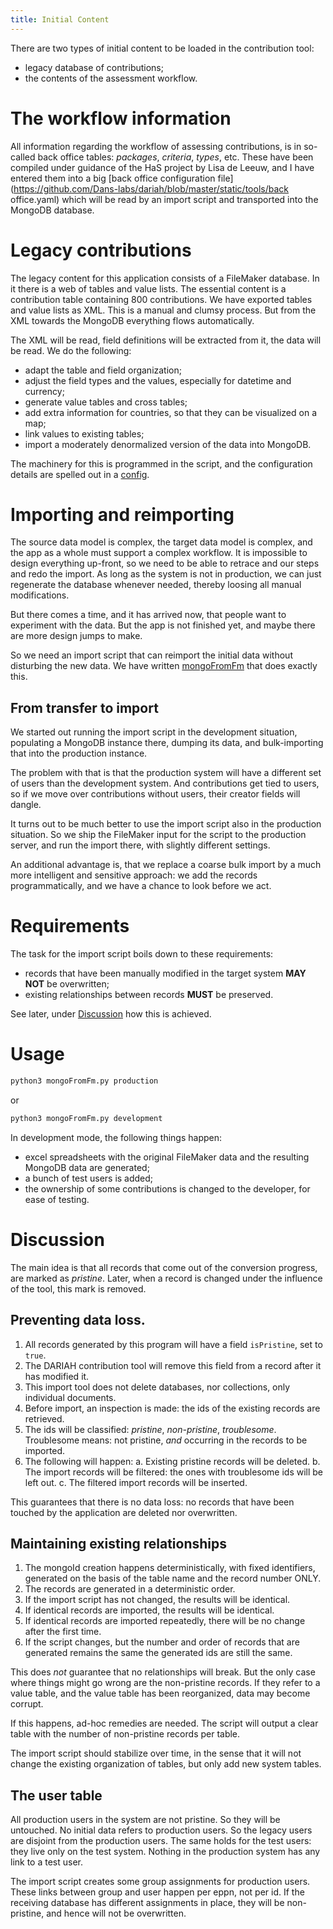 ```yaml
---
title: Initial Content
---
```


There are two types of initial content to be loaded in the contribution tool:

* legacy database of contributions;
* the contents of the assessment workflow.

# The workflow information
All information regarding the workflow of assessing contributions, is in so-called back office tables: 
*packages*, *criteria*, *types*, etc.
These have been compiled under guidance of the HaS project by Lisa de Leeuw, and I have entered them
into a big
[back office configuration file](https://github.com/Dans-labs/dariah/blob/master/static/tools/back office.yaml)
which will be read by an import script and transported into the MongoDB database.

# Legacy contributions
The legacy content for this application consists of a FileMaker database.
In it there is a web of tables and value lists.
The essential content is a contribution table containing 800 contributions.
We have exported tables and value lists as XML.
This is a manual and clumsy process.
But from the XML towards the MongoDB everything flows automatically.

The XML will be read, field definitions will be extracted from it, the data will be read.
We do the following:
* adapt the table and field organization;
* adjust the field types and the values, especially for datetime and currency;
* generate value tables and cross tables;
* add extra information for countries, so that they can be visualized on a map;
* link values to existing tables;
* import a moderately denormalized version of the data into MongoDB.

The machinery for this is programmed in the script, and the configuration details
are spelled out in a [config](https://github.com/Dans-labs/dariah/blob/master/static/tools/config.yaml).

# Importing and reimporting
The source data model is complex, the target data model is complex, and the
app as a whole must support a complex workflow.
It is impossible to design everything up-front, so we need to be able to retrace and our steps
and redo the import.
As long as the system is not in production, we can just regenerate the database whenever needed,
thereby loosing all manual modifications.

But there comes a time, and it has arrived now, that people want to experiment with the data.
But the app is not finished yet, and maybe there are more design jumps to make.

So we need an import script that can reimport the initial data without disturbing the new data.
We have written [mongoFromFm](https://github.com/Dans-labs/dariah/blob/master/static/tools/mongoFromFm.py)
that does exactly this.

## From transfer to import
We started out running the import script in the development situation, populating a MongoDB
instance there, dumping its data, and bulk-importing that into the production instance.

The problem with that is that the production system will have a different set of users than
the development system. And contributions get tied to users, so if we move over
contributions without users, their creator fields will dangle.

It turns out to be much better to use the import script also in the production situation.
So we ship the FileMaker input for the script to the production server, and run the import
there, with slightly different settings.

An additional advantage is, that we replace a coarse bulk import by a much more intelligent and 
sensitive approach: we add the records programmatically, and we have a chance to look before we act.

# Requirements

The task for the import script boils down to these requirements:

* records that have been manually modified in the target system **MAY NOT** be overwritten;
* existing relationships between records **MUST** be preserved.

See later, under [Discussion](#discussion) how this is achieved.

# Usage

```sh
python3 mongoFromFm.py production
```

or

```sh
python3 mongoFromFm.py development
```

In development mode, the following things happen:

* excel spreadsheets with the original FileMaker data and the resulting MongoDB data are generated;
* a bunch of test users is added;
* the ownership of some contributions is changed to the developer, for ease of testing.

# Discussion
The main idea is that all records that come out of the conversion progress, are marked as *pristine*.
Later, when a record is changed under the influence of the tool, this mark is removed.

## Preventing data loss.

1. All records generated by this program will have a field `isPristine`, set to `true`.
2. The DARIAH contribution tool will remove this field from a record after it has modified it.
3. This import tool does not delete databases, nor collections, only individual documents.
4. Before import, an inspection is made: the ids of the existing records are retrieved.
5. The ids will be classified: *pristine*, *non-pristine*, *troublesome*.
   Troublesome means: not pristine, *and* occurring in the records to be imported.
6. The following will happen:
   a. Existing pristine records will be deleted.
   b. The import records will be filtered: the ones with troublesome ids will be left out.
   c. The filtered import records will be inserted.

This guarantees that there is no data loss: no records that have been touched by the 
application are deleted nor overwritten.

## Maintaining existing relationships

1. The mongoId creation happens deterministically, with fixed identifiers,
   generated on the basis of the table name and the record number ONLY.
2. The records are generated in a deterministic order.
3. If the import script has not changed, the results will be identical.
4. If identical records are imported, the results will be identical.
4. If identical records are imported repeatedly, there will be no change after the first time.
6. If the script changes, but the number and order of records that are generated remains the same
   the generated ids are still the same.

This does *not* guarantee that no relationships will break.
But the only case where things might go wrong are the non-pristine records.
If they refer to a value table, and the value table has been reorganized, data may become corrupt.

If this happens, ad-hoc remedies are needed.
The script will output a clear table with the number of non-pristine records per table.

The import script should stabilize over time, in the sense that it will not change the existing
organization of tables, but only add new system tables.

## The user table

All production users in the system are not pristine.
So they will be untouched.
No initial data refers to production users. So the legacy users are disjoint from the
production users. The same holds for the test users: they live only on the test system.
Nothing in the production system has any link to a test user.

The import script creates some group assignments for production users.
These links between group and user happen per eppn, not per id.
If the receiving database has different assignments in place, they will be non-pristine,
and hence will not be overwritten.

